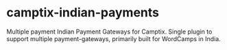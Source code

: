 # camptix-indian-payments
Multiple payment Indian Payment Gateways for Camptix. Single plugin to support multiple payment-gateways, primarily built for WordCamps in India.

